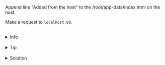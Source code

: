 
Append line "Added from the host" to the /root/app-data/index.html on the host.

Make a request to `localhost:80`.

<br>
<details><summary>Info</summary>
<br>

```plain
Documentation - https://docs.docker.com/storage/bind-mounts/
```

</details>

<br>
<details><summary>Tip</summary>
<br>

```plain
Use --mount or -v flag to mount volume.

Use -d flag to run container in the detached mode.

Use the command 'curl' for making a request to localhost.

Use >> to append line to the file.
```

</details>


<br>
<details><summary>Solution</summary>
<br>

<br>

Append line to the `/root/app-data/index.html` on the host:

<br>

```plain
echo "Added from the host" >> /root/app-data/index.html
```{{exec}}

<br>

Make a request to `localhost:80`:

<br>

```plain
curl localhost:80
```{{exec}}

</details>